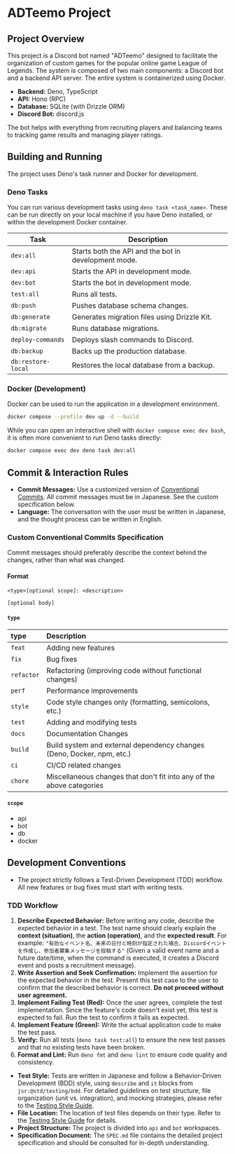 # ADTeemo Project

## Project Overview

This project is a Discord bot named "ADTeemo" designed to facilitate the organization of custom games for the popular online game League of Legends. The system is composed of two main components: a Discord bot and a backend API server. The entire system is containerized using Docker.

- **Backend:** Deno, TypeScript
- **API:** Hono (RPC)
- **Database:** SQLite (with Drizzle ORM)
- **Discord Bot:** discord.js

The bot helps with everything from recruiting players and balancing teams to tracking game results and managing player ratings.

## Building and Running

The project uses Deno's task runner and Docker for development.

### Deno Tasks

You can run various development tasks using `deno task <task_name>`. These can be run directly on your local machine if you have Deno installed, or within the development Docker container.

| Task | Description |
| --- | --- |
| `dev:all` | Starts both the API and the bot in development mode. |
| `dev:api` | Starts the API in development mode. |
| `dev:bot` | Starts the bot in development mode. |
| `test:all` | Runs all tests. |
| `db:push` | Pushes database schema changes. |
| `db:generate` | Generates migration files using Drizzle Kit. |
| `db:migrate` | Runs database migrations. |
| `deploy-commands` | Deploys slash commands to Discord. |
| `db:backup` | Backs up the production database. |
| `db:restore-local` | Restores the local database from a backup. |

### Docker (Development)

Docker can be used to run the application in a development environment.

```bash
docker compose --profile dev up -d --build
```

While you can open an interactive shell with `docker compose exec dev bash`, it is often more convenient to run Deno tasks directly:

```bash
docker compose exec dev deno task dev:all
```

## Commit & Interaction Rules

- **Commit Messages:** Use a customized version of [Conventional Commits](https://www.conventionalcommits.org/). All commit messages must be in Japanese. See the custom specification below.
- **Language:** The conversation with the user must be written in Japanese, and the thought process can be written in English.

### Custom Conventional Commits Specification

Commit messages should preferably describe the context behind the changes, rather than what was changed.

#### Format

```
<type>[optional scope]: <description>

[optional body]
```

#### `type`

| type | Description |
| :--- | :--- |
| `feat` | Adding new features |
| `fix` | Bug fixes |
| `refactor` | Refactoring (improving code without functional changes) |
| `perf` | Performance improvements |
| `style` | Code style changes only (formatting, semicolons, etc.) |
| `test` | Adding and modifying tests |
| `docs` | Documentation Changes |
| `build` | Build system and external dependency changes (Deno, Docker, npm, etc.) |
| `ci` | CI/CD related changes |
| `chore` | Miscellaneous changes that don't fit into any of the above categories |

#### `scope`

- api
- bot
- db
- docker

## Development Conventions

- The project strictly follows a Test-Driven Development (TDD) workflow. All new features or bug fixes must start with writing tests.

### TDD Workflow

1.  **Describe Expected Behavior:** Before writing any code, describe the expected behavior in a test. The test name should clearly explain the **context (situation)**, the **action (operation)**, and the **expected result**. For example: `"有効なイベント名、未来の日付と時刻が指定された場合、Discordイベントを作成し、参加者募集メッセージを投稿する"` (Given a valid event name and a future date/time, when the command is executed, it creates a Discord event and posts a recruitment message).
2.  **Write Assertion and Seek Confirmation:** Implement the assertion for the expected behavior in the test. Present this test case to the user to confirm that the described behavior is correct. **Do not proceed without user agreement.**
3.  **Implement Failing Test (Red):** Once the user agrees, complete the test implementation. Since the feature's code doesn't exist yet, this test is expected to fail. Run the test to confirm it fails as expected.
4.  **Implement Feature (Green):** Write the actual application code to make the test pass.
5.  **Verify:** Run all tests (`deno task test:all`) to ensure the new test passes and that no existing tests have been broken.
6.  **Format and Lint:** Run `deno fmt` and `deno lint` to ensure code quality and consistency.

- **Test Style:** Tests are written in Japanese and follow a Behavior-Driven Development (BDD) style, using `describe` and `it` blocks from `jsr:@std/testing/bdd`. For detailed guidelines on test structure, file organization (unit vs. integration), and mocking strategies, please refer to the [Testing Style Guide](./docs/TESTING_STYLE.md).
- **File Location:** The location of test files depends on their type. Refer to the [Testing Style Guide](./docs/TESTING_STYLE.md) for details.
- **Project Structure:** The project is divided into `api` and `bot` workspaces.
- **Specification Document:** The `SPEC.md` file contains the detailed project specification and should be consulted for in-depth understanding.
